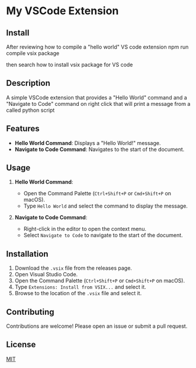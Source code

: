 # My VSCode Extension

## Install

After reviewing how to compile a "hello world" VS code extension
npm run compile
vsix package 

then search how to install vsix package for VS code

## Description
A simple VSCode extension that provides a "Hello World" command and a "Navigate to Code" command on right click  that will print a message from a called python script

## Features
- **Hello World Command**: Displays a "Hello World!" message.
- **Navigate to Code Command**: Navigates to the start of the document.

## Usage
1. **Hello World Command**:
    - Open the Command Palette (`Ctrl+Shift+P` or `Cmd+Shift+P` on macOS).
    - Type `Hello World` and select the command to display the message.

2. **Navigate to Code Command**:
    - Right-click in the editor to open the context menu.
    - Select `Navigate to Code` to navigate to the start of the document.

## Installation
1. Download the `.vsix` file from the releases page.
2. Open Visual Studio Code.
3. Open the Command Palette (`Ctrl+Shift+P` or `Cmd+Shift+P` on macOS).
4. Type `Extensions: Install from VSIX...` and select it.
5. Browse to the location of the `.vsix` file and select it.

## Contributing
Contributions are welcome! Please open an issue or submit a pull request.

## License
[MIT](LICENSE)